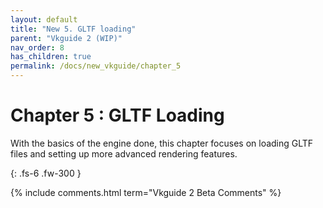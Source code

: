 ---layout: defaulttitle: "New 5. GLTF loading"parent: "Vkguide 2 (WIP)"nav_order: 8has_children: truepermalink: /docs/new_vkguide/chapter_5---# Chapter 5 : GLTF LoadingWith the basics of the engine done, this chapter focuses on loading GLTF files and setting up more advanced rendering features.{: .fs-6 .fw-300 }{% include comments.html term="Vkguide 2 Beta Comments" %}
